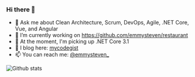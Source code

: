 ### Hi there 👋

- 💬 Ask me about Clean Architecture, Scrum, DevOps, Agile, .NET Core, Vue, and Angular
- 🔭 I’m currently working on https://github.com/emmysteven/restaurant
- 🌱 At the moment, I'm picking up .NET Core 3.1
- 📃 I blog here: [mycodegist](https://mycodegist.com)
- 📫 You can reach me: [@emmysteven_](https://twitter.com/emmysteven_)



![Github stats](https://github-readme-stats.vercel.app/api?username=emmysteven&theme=vue-dark&show_icons=true&count_private=true)

